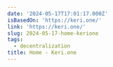 ```yaml
---
date: '2024-05-17T17:01:17.000Z'
isBasedOn: 'https://keri.one/'
link: 'https://keri.one/'
slug: 2024-05-17-home-kerione
tags:
  - decentralization
title: Home - Keri.one
---
```

 
